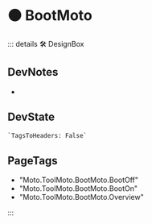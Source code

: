 
# 🟠 <moto>BootMoto</moto>

::: details 🛠 <dev>DesignBox</dev>

## DevNotes

-

## DevState

```py
`TagsToHeaders: False`
```

<h2>PageTags</h2>

- "Moto.ToolMoto.BootMoto.BootOff"
- "Moto.ToolMoto.BootMoto.BootOn"
- "Moto.ToolMoto.BootMoto.Overview"

:::
